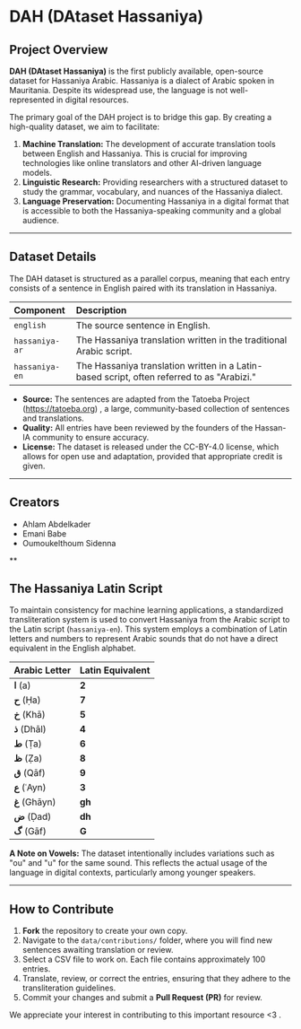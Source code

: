 # DAH (DAtaset Hassaniya)

## Project Overview

**DAH (DAtaset Hassaniya)** is the first publicly available, open-source dataset for Hassaniya Arabic. Hassaniya is a dialect of Arabic spoken in Mauritania. Despite its widespread use, the language is not well-represented in digital resources.

The primary goal of the DAH project is to bridge this gap. By creating a high-quality dataset, we aim to facilitate:

1.  **Machine Translation:** The development of accurate translation tools between English and Hassaniya. This is crucial for improving technologies like online translators and other AI-driven language models.
2.  **Linguistic Research:** Providing researchers with a structured dataset to study the grammar, vocabulary, and nuances of the Hassaniya dialect.
3.  **Language Preservation:** Documenting Hassaniya in a digital format that is accessible to both the Hassaniya-speaking community and a global audience.


***

## Dataset Details

The DAH dataset is structured as a parallel corpus, meaning that each entry consists of a sentence in English paired with its translation in Hassaniya.

| Component | Description |
| :--- | :--- |
| `english` | The source sentence in English. |
| `hassaniya-ar` | The Hassaniya translation written in the traditional Arabic script. |
| `hassaniya-en` | The Hassaniya translation written in a Latin-based script, often referred to as "Arabizi." |

*   **Source:** The sentences are adapted from the Tatoeba Project (https://tatoeba.org) , a large, community-based collection of sentences and translations.
*   **Quality:** All entries have been reviewed by the founders of the Hassan-IA community to ensure accuracy.
*   **License:** The dataset is released under the CC-BY-4.0 license, which allows for open use and adaptation, provided that appropriate credit is given.

***

## Creators

  - Ahlam Abdelkader  
  - Emani Babe  
  - Oumoukelthoum Sidenna  

**

## The Hassaniya Latin Script

To maintain consistency for machine learning applications, a standardized transliteration system is used to convert Hassaniya from the Arabic script to the Latin script (`hassaniya-en`). This system employs a combination of Latin letters and numbers to represent Arabic sounds that do not have a direct equivalent in the English alphabet.

| Arabic Letter | Latin Equivalent |
| :--- | :--- |
| **ا** (a) | **2** |
| **ح** (Ḥa) | **7** | 
| **خ** (Khā) | **5** | 
| **ذ** (Dhāl) | **4** | 
| **ط** (Ṭa) | **6** | 
| **ظ** (Ẓa) | **8** |
| **ق** (Qāf) | **9** |
| **ع** (ʿAyn) | **3** |
| **غ** (Ghāyn) | **gh** |
| **ض** (Ḍad) | **dh** |
| **گ** (Gāf) | **G** |

**A Note on Vowels:** The dataset intentionally includes variations such as "ou" and "u" for the same sound. This reflects the actual usage of the language in digital contexts, particularly among younger speakers.

***

## How to Contribute

1.  **Fork** the repository to create your own copy.
2.  Navigate to the `data/contributions/` folder, where you will find new sentences awaiting translation or review.
3.  Select a CSV file to work on. Each file contains approximately 100 entries.
4.  Translate, review, or correct the entries, ensuring that they adhere to the transliteration guidelines.
5.  Commit your changes and submit a **Pull Request (PR)** for review.

We appreciate your interest in contributing to this important resource <3 .
